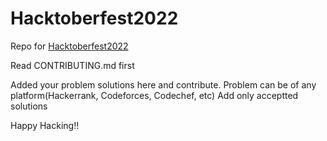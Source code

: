 # Hacktoberfest2022


Repo for [Hacktoberfest2022](https://hacktoberfest.com/)


Read CONTRIBUTING.md first


Added your problem solutions here and contribute.
Problem can be of any platform(Hackerrank, Codeforces, Codechef, etc)
Add only acceptted solutions


Happy Hacking!!
